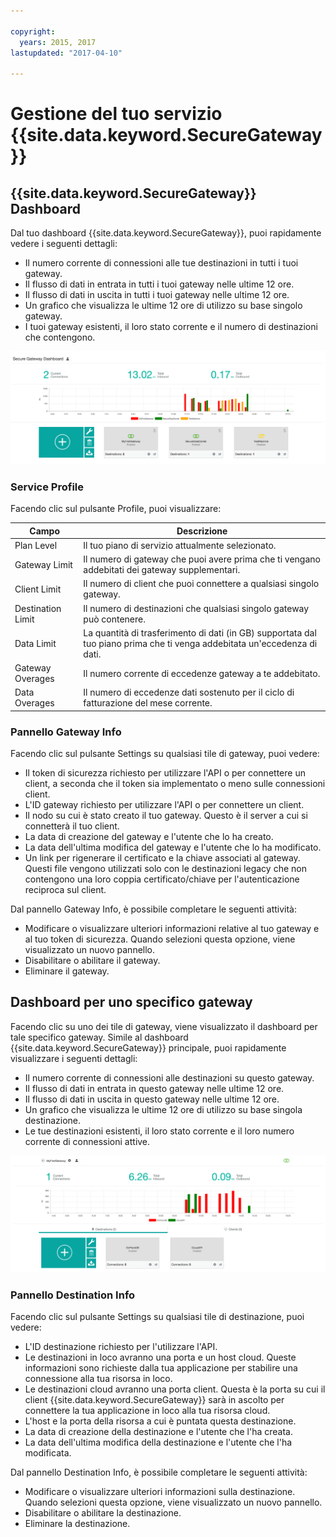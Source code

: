 ```yaml
---

copyright:
  years: 2015, 2017
lastupdated: "2017-04-10"

---
```


# Gestione del tuo servizio {{site.data.keyword.SecureGateway}}

## {{site.data.keyword.SecureGateway}} Dashboard
Dal tuo dashboard {{site.data.keyword.SecureGateway}}, puoi rapidamente vedere i seguenti dettagli:

- Il numero corrente di connessioni alle tue destinazioni in tutti i tuoi gateway.
- Il flusso di dati in entrata in tutti i tuoi gateway nelle ultime 12 ore.
- Il flusso di dati in uscita in tutti i tuoi gateway nelle ultime 12 ore.
- Un grafico che visualizza le ultime 12 ore di utilizzo su base singolo gateway.
- I tuoi gateway esistenti, il loro stato corrente e il numero di destinazioni che contengono.

![{{site.data.keyword.SecureGateway}} - dashboard con utilizzo](./images/dashboardUsage.png?raw=true "{{site.data.keyword.SecureGateway}} - dashboard con utilizzo")

### Service Profile
Facendo clic sul pulsante Profile, puoi visualizzare:

Campo | Descrizione
-- | --
Plan Level | Il tuo piano di servizio attualmente selezionato.
Gateway Limit | Il numero di gateway che puoi avere prima che ti vengano addebitati dei gateway supplementari. 
Client Limit | Il numero di client che puoi connettere a qualsiasi singolo gateway.
Destination Limit | Il numero di destinazioni che qualsiasi singolo gateway può contenere.
Data Limit | La quantità di trasferimento di dati (in GB) supportata dal tuo piano prima che ti venga addebitata un'eccedenza di dati. 
Gateway Overages | Il numero corrente di eccedenze gateway a te addebitato.
Data Overages | Il numero di eccedenze dati sostenuto per il ciclo di fatturazione del mese corrente.

### Pannello Gateway Info
Facendo clic sul pulsante Settings su qualsiasi tile di gateway, puoi vedere:

- Il token di sicurezza richiesto per utilizzare l'API o per connettere un client, a seconda che il token sia implementato o meno sulle connessioni client.
- L'ID gateway richiesto per utilizzare l'API o per connettere un client.
- Il nodo su cui è stato creato il tuo gateway.  Questo è il server a cui si connetterà il tuo client.
- La data di creazione del gateway e l'utente che lo ha creato.
- La data dell'ultima modifica del gateway e l'utente che lo ha modificato.
- Un link per rigenerare il certificato e la chiave associati al gateway.  Questi file vengono utilizzati solo con le destinazioni legacy che non contengono una loro coppia certificato/chiave per l'autenticazione reciproca sul client.

Dal pannello Gateway Info, è possibile completare le seguenti attività:

- Modificare o visualizzare ulteriori informazioni relative al tuo gateway e al tuo token di sicurezza. Quando selezioni questa opzione, viene visualizzato un nuovo pannello.
- Disabilitare o abilitare il gateway.
- Eliminare il gateway.

## Dashboard per uno specifico gateway
Facendo clic su uno dei tile di gateway, viene visualizzato il dashboard per tale specifico gateway. Simile al dashboard {{site.data.keyword.SecureGateway}} principale, puoi rapidamente visualizzare i seguenti dettagli:

- Il numero corrente di connessioni alle destinazioni su questo gateway.
- Il flusso di dati in entrata in questo gateway nelle ultime 12 ore.
- Il flusso di dati in uscita in questo gateway nelle ultime 12 ore.
- Un grafico che visualizza le ultime 12 ore di utilizzo su base singola destinazione.
- Le tue destinazioni esistenti, il loro stato corrente e il loro numero corrente di connessioni attive.

![Dashboard per uno specifico gateway](./images/viewGateway.png?raw=true "Dashboard per uno specifico gateway")

### Pannello Destination Info
Facendo clic sul pulsante Settings su qualsiasi tile di destinazione, puoi vedere:

- L'ID destinazione richiesto per l'utilizzare l'API.
- Le destinazioni in loco avranno una porta e un host cloud. Queste informazioni sono richieste dalla tua applicazione per stabilire una connessione alla tua risorsa in loco.
- Le destinazioni cloud avranno una porta client. Questa è la porta su cui il client {{site.data.keyword.SecureGateway}} sarà in ascolto per connettere la tua applicazione in loco alla tua risorsa cloud.
- L'host e la porta della risorsa a cui è puntata questa destinazione.
- La data di creazione della destinazione e l'utente che l'ha creata.
- La data dell'ultima modifica della destinazione e l'utente che l'ha modificata.

Dal pannello Destination Info, è possibile completare le seguenti attività:

- Modificare o visualizzare ulteriori informazioni sulla destinazione.  Quando selezioni questa opzione, viene visualizzato un nuovo pannello.
- Disabilitare o abilitare la destinazione.
- Eliminare la destinazione.
